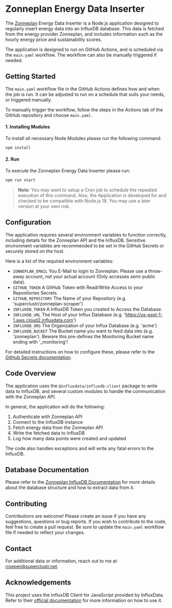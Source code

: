 # Zonneplan Energy Data Inserter

The [Zonneplan](https://www.zonneplan.nl/) Energy Data Inserter is a Node.js application designed to regularly insert energy data into an InfluxDB database. This data is fetched from the energy provider Zonneplan, and includes information such as the hourly energy price and sustainability scores.

The application is designed to run on GitHub Actions, and is scheduled via the `main.yaml` workflow. The workflow can also be manually triggered if needed.

## Getting Started

The `main.yaml` workflow file in the GitHub Actions defines how and when the job is run. It can be adjusted to run on a schedule that suits your needs, or triggered manually. 

To manually trigger the workflow, follow the steps in the Actions tab of the GitHub repository and choose `main.yaml`.

#### 1. Installing Modules
To install all necessary Node Modules please run the following command:

```bash
npm install
```

#### 2. Run
To execute the Zonneplan Energy Data Inserter please run:

```bash
npm run start
```

> **Note**: You may want to setup a Cron job to schedule the repeated execution of this command. Also, the Application is developed for and checked to be compatible with Node.js 18. You may use a later version at your own risk.

## Configuration

The application requires several environment variables to function correctly, including details for the Zonneplan API and the InfluxDB. Sensitive environment variables are recommended to be set in the GitHub Secrets or securely stored on the host.

Here is a list of the required environment variables:

- `ZONNEPLAN_EMAIL` You E-Mail to login to Zonneplan. Please use a throw-away account, not your actual account (Only accesses semi-public data).
- `GITHUB_TOKEN` A GitHub Token with Read/Write Access to your Repositories Secrets.
- `GITHUB_REPOSITORY` The Name of your Repository (e.g. 'superclustr/zonneplan-scraper')
- `INFLUXDB_TOKEN` A InfluxDB Token you created to Access the Database.
- `INFLUXDB_URL` The Host of your Influx Database (e.g. 'https://us-east-1-1.aws.cloud2.influxdata.com')
- `INFLUXDB_ORG` The Organization of your Influx Database (e.g. 'acme')
- `INFLUXDB_BUCKET` The Bucket name you want to feed data into (e.g. 'zonneplan'). Beware this pre-defines the Monitoring Bucket name ending with '_monitoring'!

For detailed instructions on how to configure these, please refer to the [GitHub Secrets documentation](https://docs.github.com/en/actions/security-guides/encrypted-secrets).

## Code Overview

The application uses the `@influxdata/influxdb-client` package to write data to InfluxDB, and several custom modules to handle the communication with the Zonneplan API.

In general, the application will do the following:

1. Authenticate with Zonneplan API
2. Connect to the InfluxDB instance
3. Fetch energy data from the Zonneplan API
4. Write the fetched data to InfluxDB
5. Log how many data points were created and updated

The code also handles exceptions and will write any fatal errors to the InfluxDB.

## Database Documentation

Please refer to the [Zonneplan InfluxDB Documentation](./docs/database_documentation.md) for more details about the database structure and how to extract data from it.

## Contributing

Contributions are welcome! Please create an issue if you have any suggestions, questions or bug reports. If you wish to contribute to the code, feel free to create a pull request. Be sure to update the `main.yaml` workflow file if needed to reflect your changes.

## Contact

For additional data or information, reach out to me at rroeper@superclustr.net.

## Acknowledgements

This project uses the InfluxDB Client for JavaScript provided by InfluxData. Refer to their [official documentation](https://www.influxdata.com/blog/getting-started-with-influxdb-and-nodejs/) for more information on how to use it.
